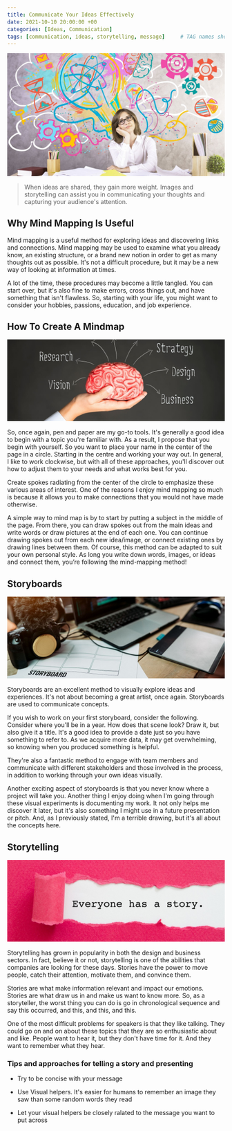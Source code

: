 ```yaml
---
title: Communicate Your Ideas Effectively
date: 2021-10-10 20:00:00 +00
categories: [Ideas, Communication]
tags: [communication, ideas, storytelling, message]     # TAG names should always be lowercase
---
```


![ideas](/assets/img/ideas.jpg)

> When ideas are shared, they gain more weight. Images and storytelling can assist you in communicating your thoughts and capturing your audience's attention.

## Why Mind Mapping Is Useful

Mind mapping is a useful method for exploring ideas and discovering links and connections. Mind mapping may be used to examine what you already know, an existing structure, or a brand new notion in order to get as many thoughts out as possible. It's not a difficult procedure, but it may be a new way of looking at information at times.

A lot of the time, these procedures may become a little tangled. You can start over, but it's also fine to make errors, cross things out, and have something that isn't flawless. So, starting with your life, you might want to consider your hobbies, passions, education, and job experience.

## How To Create A Mindmap

![mindmapping](/assets/img/mindmapping.jpg)

So, once again, pen and paper are my go-to tools. It's generally a good idea to begin with a topic you're familiar with. As a result, I propose that you begin with yourself. So you want to place your name in the center of the page in a circle. Starting in the centre and working your way out. In general, I like to work clockwise, but with all of these approaches, you'll discover out how to adjust them to your needs and what works best for you.

Create spokes radiating from the center of the circle to emphasize these various areas of interest. One of the reasons I enjoy mind mapping so much is because it allows you to make connections that you would not have made otherwise.

A simple way to mind map is by to start by putting a subject in the middle of the page. From there, you can draw spokes out from the main ideas and write words or draw pictures at the end of each one. You can continue drawing spokes out from each new idea/image, or connect existing ones by drawing lines between them. Of course, this method can be adapted to suit your own personal style. As long you write down words, images, or ideas and connect them, you’re following the mind-mapping method!

## Storyboards

![storyboard](/assets/img/storyboard.jpg)

Storyboards are an excellent method to visually explore ideas and experiences. It's not about becoming a great artist, once again. Storyboards are used to communicate concepts.

If you wish to work on your first storyboard, consider the following. Consider where you'll be in a year. How does that scene look? Draw it, but also give it a title. It's a good idea to provide a date just so you have something to refer to. As we acquire more data, it may get overwhelming, so knowing when you produced something is helpful.

They're also a fantastic method to engage with team members and communicate with different stakeholders and those involved in the process, in addition to working through your own ideas visually.

Another exciting aspect of storyboards is that you never know where a project will take you. Another thing I enjoy doing when I'm going through these visual experiments is documenting my work. It not only helps me discover it later, but it's also something I might use in a future presentation or pitch. And, as I previously stated, I'm a terrible drawing, but it's all about the concepts here.

## Storytelling

![storytelling](/assets/img/storytelling.jpg)

Storytelling has grown in popularity in both the design and business sectors. In fact, believe it or not, storytelling is one of the abilities that companies are looking for these days. Stories have the power to move people, catch their attention, motivate them, and convince them.

Stories are what make information relevant and impact our emotions. Stories are what draw us in and make us want to know more. So, as a storyteller, the worst thing you can do is go in chronological sequence and say this occurred, and this, and this, and this.

One of the most difficult problems for speakers is that they like talking. They could go on and on about these topics that they are so enthusiastic about and like. People want to hear it, but they don't have time for it. And they want to remember what they hear.

### Tips and approaches for telling a story and presenting

* Try to be concise with your message

* Use Visual helpers. It's easier for humans to remember an image they saw than some random words they read

* Let your visual helpers be closely ralated to the message you want to put across
